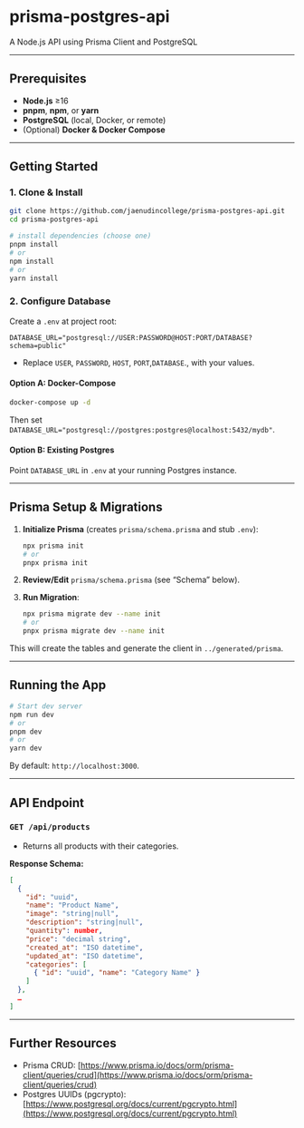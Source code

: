 # prisma-postgres-api

A Node.js API using Prisma Client and PostgreSQL

---

## Prerequisites

- **Node.js** ≥16
- **pnpm**, **npm**, or **yarn**
- **PostgreSQL** (local, Docker, or remote)
- (Optional) **Docker & Docker Compose**

---

## Getting Started

### 1. Clone & Install

```bash
git clone https://github.com/jaenudincollege/prisma-postgres-api.git
cd prisma-postgres-api

# install dependencies (choose one)
pnpm install
# or
npm install
# or
yarn install
```

### 2. Configure Database

Create a `.env` at project root:

```env
DATABASE_URL="postgresql://USER:PASSWORD@HOST:PORT/DATABASE?schema=public"
```

- Replace `USER`, `PASSWORD`, `HOST`, `PORT`,`DATABASE`., with your values.

#### Option A: Docker-Compose

```bash
docker-compose up -d
```

Then set `DATABASE_URL="postgresql://postgres:postgres@localhost:5432/mydb"`.

#### Option B: Existing Postgres

Point `DATABASE_URL` in `.env` at your running Postgres instance.

---

## Prisma Setup & Migrations

1. **Initialize Prisma** (creates `prisma/schema.prisma` and stub `.env`):

   ```bash
   npx prisma init
   # or
   pnpx prisma init
   ```

2. **Review/Edit** `prisma/schema.prisma` (see “Schema” below).

3. **Run Migration**:

   ```bash
   npx prisma migrate dev --name init
   # or
   pnpx prisma migrate dev --name init
   ```

This will create the tables and generate the client in `../generated/prisma`.

---

## Running the App

```bash
# Start dev server
npm run dev
# or
pnpm dev
# or
yarn dev
```

By default: `http://localhost:3000`.

---

## API Endpoint

### **`GET /api/products`**

- Returns all products with their categories.

**Response Schema:**

```json
[
  {
    "id": "uuid",
    "name": "Product Name",
    "image": "string|null",
    "description": "string|null",
    "quantity": number,
    "price": "decimal string",
    "created_at": "ISO datetime",
    "updated_at": "ISO datetime",
    "categories": [
      { "id": "uuid", "name": "Category Name" }
    ]
  },
  …
]
```

---

## Further Resources

- Prisma CRUD: [https://www.prisma.io/docs/orm/prisma-client/queries/crud](https://www.prisma.io/docs/orm/prisma-client/queries/crud)
- Postgres UUIDs (pgcrypto): [https://www.postgresql.org/docs/current/pgcrypto.html](https://www.postgresql.org/docs/current/pgcrypto.html)
